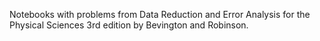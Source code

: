 Notebooks with problems from Data Reduction and Error Analysis for the Physical Sciences 3rd edition by Bevington and Robinson.